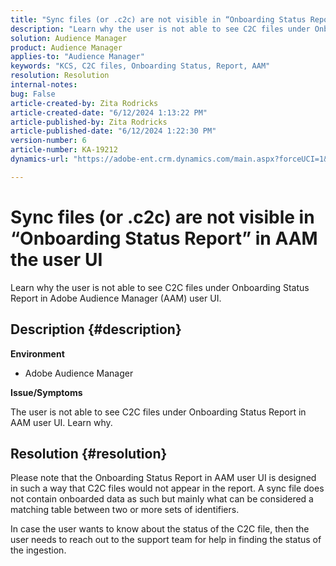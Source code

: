 ```yaml
---
title: "Sync files (or .c2c) are not visible in “Onboarding Status Report” in AAM the user UI"
description: "Learn why the user is not able to see C2C files under Onboarding Status Report in Adobe Audience Manager (AAM) UI."
solution: Audience Manager
product: Audience Manager
applies-to: "Audience Manager"
keywords: "KCS, C2C files, Onboarding Status, Report, AAM"
resolution: Resolution
internal-notes: 
bug: False
article-created-by: Zita Rodricks
article-created-date: "6/12/2024 1:13:22 PM"
article-published-by: Zita Rodricks
article-published-date: "6/12/2024 1:22:30 PM"
version-number: 6
article-number: KA-19212
dynamics-url: "https://adobe-ent.crm.dynamics.com/main.aspx?forceUCI=1&pagetype=entityrecord&etn=knowledgearticle&id=c6fb2b86-bd28-ef11-840b-000d3a372703"

---
```

# Sync files (or .c2c) are not visible in “Onboarding Status Report” in AAM the user UI


Learn why the user is not able to see C2C files under Onboarding Status Report in Adobe Audience Manager (AAM) user UI.

## Description {#description}


<b>Environment</b>

- Adobe Audience Manager

<b>Issue/Symptoms</b>

The user is not able to see C2C files under Onboarding Status Report in AAM user UI. Learn why.


## Resolution {#resolution}


Please note that the Onboarding Status Report in AAM user UI is designed in such a way that C2C files would not appear in the report. A sync file does not contain onboarded data as such but mainly what can be considered a matching table between two or more sets of identifiers.

In case the user wants to know about the status of the C2C file, then the user needs to reach out to the support team for help in finding the status of the ingestion.
